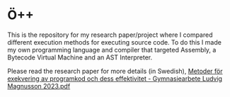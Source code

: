 # Ö++

This is the repository for my research paper/project where I compared different execution methods for executing source code. 
To do this I made my own programming language and compiler that targeted Assembly, a Bytecode Virtual Machine and an AST Interpreter.

Please read the research paper for more details (in Swedish), [Metoder för exekvering av programkod och dess effektivitet - Gymnasiearbete Ludvig Magnusson 2023.pdf](https://github.com/lud99/OPlusPlus/blob/master/Metoder%20f%C3%B6r%20exekvering%20av%20programkod%20och%20dess%20effektivitet%20-%20Gymnasiearbete%20Ludvig%20Magnusson%202023.pdf)
